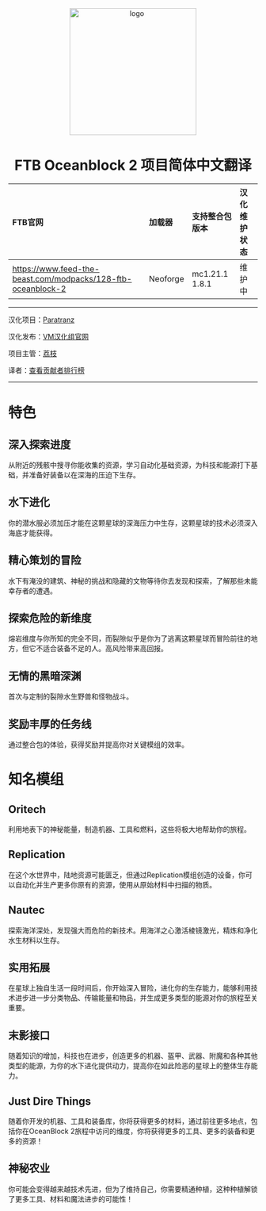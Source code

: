 <div align="center"> 
   <img height="256px" width="256px" alt="logo" src="https://www.feed-the-beast.com/_next/image?url=https%3A%2F%2Fcdn.feed-the-beast.com%2Fblob%2Ffa%2Ffae647b9fa950ab09081ca6b395ea02dd06c7532b09b22fc3eb035b3092f7f78.png&w=640&q=75"/>
   <h1>FTB Oceanblock 2 项目简体中文翻译</h1>
</div>

| FTB官网                                                        | 加载器   | 支持整合包版本 | 汉化维护状态 |
| :------------------------------------------------------------- | :------- | :------------- | :----------- |
| <https://www.feed-the-beast.com/modpacks/128-ftb-oceanblock-2> | Neoforge | mc1.21.1 1.8.1 | 维护中       |

---

汉化项目：[Paratranz](https://paratranz.cn/projects/13486)

汉化发布：[VM汉化组官网](https://vmct-cn.top/modpacks/oceanblock2)

项目主管：[荔枝](https://github.com/Litchiiiiii)

译者：[查看贡献者排行榜](https://paratranz.cn/projects/13486/leaderboard)

---

# 特色

## 深入探索进度
从附近的残骸中搜寻你能收集的资源，学习自动化基础资源，为科技和能源打下基础，并准备好装备以在深海的压迫下生存。

## 水下进化
你的潜水服必须加压才能在这颗星球的深海压力中生存，这颗星球的技术必须深入海底才能获得。

## 精心策划的冒险
水下有淹没的建筑、神秘的挑战和隐藏的文物等待你去发现和探索，了解那些未能幸存者的遭遇。

## 探索危险的新维度
熔岩维度与你所知的完全不同，而裂隙似乎是你为了逃离这颗星球而冒险前往的地方，但它不适合装备不足的人。高风险带来高回报。

## 无情的黑暗深渊
首次与定制的裂隙水生野兽和怪物战斗。

## 奖励丰厚的任务线
通过整合包的体验，获得奖励并提高你对关键模组的效率。

# 知名模组

## Oritech
利用地表下的神秘能量，制造机器、工具和燃料，这些将极大地帮助你的旅程。

## Replication
在这个水世界中，陆地资源可能匮乏，但通过Replication模组创造的设备，你可以自动化并生产更多你原有的资源，使用从原始材料中扫描的物质。

## Nautec
探索海洋深处，发现强大而危险的新技术。用海洋之心激活棱镜激光，精炼和净化水生材料以生存。

## 实用拓展
在星球上独自生活一段时间后，你开始深入冒险，进化你的生存能力，能够利用技术进步进一步分类物品、传输能量和物品，并生成更多类型的能源对你的旅程至关重要。

## 末影接口
随着知识的增加，科技也在进步，创造更多的机器、盔甲、武器、附魔和各种其他类型的能源，为你的水下进化提供动力，提高你在如此险恶的星球上的整体生存能力。

## Just Dire Things
随着你开发的机器、工具和装备库，你将获得更多的材料，通过前往更多地点，包括你在OceanBlock 2旅程中访问的维度，你将获得更多的工具、更多的装备和更多的资源！

## 神秘农业
你可能会变得越来越技术先进，但为了维持自己，你需要精通种植，这种种植解锁了更多工具、材料和魔法进步的可能性！

